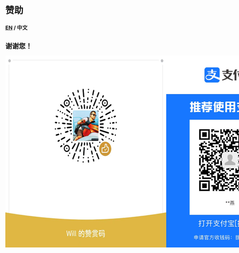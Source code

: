 # 赞助

### [EN](index.md) / 中文

## 谢谢您！
<div style="display: flex; flex-direction: row;">
    <img src="weixinpay.jpg" width="600" height="600">
    <img src="Alipay.jpg" width="400" height="600">
</div>
